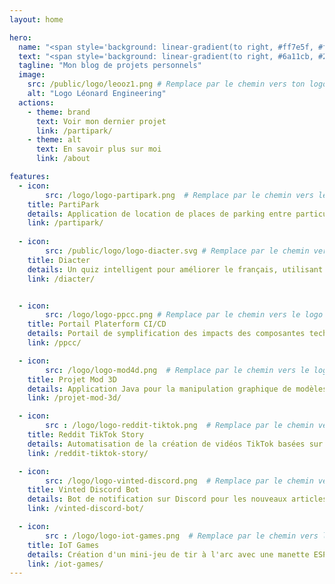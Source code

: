 ```yaml
---
layout: home

hero:
  name: "<span style='background: linear-gradient(to right, #ff7e5f, #feb47b); -webkit-background-clip: text; color: transparent;'>Léonard Engineering</span>"
  text: "<span style='background: linear-gradient(to right, #6a11cb, #2575fc); -webkit-background-clip: text; color: transparent;'>Journey</span>"
  tagline: "Mon blog de projets personnels"
  image:
    src: /public/logo/leooz1.png # Remplace par le chemin vers ton logo principal
    alt: "Logo Léonard Engineering"
  actions:
    - theme: brand
      text: Voir mon dernier projet 
      link: /partipark/
    - theme: alt
      text: En savoir plus sur moi
      link: /about

features:
  - icon:  
        src: /logo/logo-partipark.png  # Remplace par le chemin vers le logo du projet
    title: PartiPark
    details: Application de location de places de parking entre particuliers, développée avec NestJS et Next.js, intégrant les pratiques DevOps et hébergée sur AWS.
    link: /partipark/
  
  - icon: 
        src: /public/logo/logo-diacter.svg # Remplace par le chemin vers le logo du projet
    title: Diacter
    details: Un quiz intelligent pour améliorer le français, utilisant l'IA pour s'adapter au niveau de chaque utilisateur. Développé avec Next.js.
    link: /diacter/


  - icon: 
        src: /logo/logo-ppcc.png # Remplace par le chemin vers le logo du projet
    title: Portail Platerform CI/CD
    details: Portail de symplification des impacts des composantes techniques sur les services utilisé par le Cluster BPCR de CAGIP.
    link: /ppcc/

  - icon:    
        src: /logo/logo-mod4d.png  # Remplace par le chemin vers le logo du projet
    title: Projet Mod 3D
    details: Application Java pour la manipulation graphique de modèles 3D au format PLY avec une interface intuitive.
    link: /projet-mod-3d/

  - icon: 
        src : /logo/logo-reddit-tiktok.png  # Remplace par le chemin vers le logo du projet
    title: Reddit TikTok Story
    details: Automatisation de la création de vidéos TikTok basées sur des histoires Reddit.
    link: /reddit-tiktok-story/

  - icon: 
        src: /logo/logo-vinted-discord.png  # Remplace par le chemin vers le logo du projet
    title: Vinted Discord Bot
    details: Bot de notification sur Discord pour les nouveaux articles disponibles sur Vinted.
    link: /vinted-discord-bot/

  - icon: 
        src : /logo/logo-iot-games.png  # Remplace par le chemin vers le logo du projet
    title: IoT Games
    details: Création d'un mini-jeu de tir à l'arc avec une manette ESP32, utilisant un capteur de distance et le protocole MQTT pour la communication.
    link: /iot-games/
---
```


<!---->
<!-- <script setup> -->
<!---->
<!-- import PokemonCard from './.vitepress/components/PokemonCard.vue'  -->
<!-- </script> -->
<!---->
<!-- <PokemonCard/> -->
<div style="height: 300px; width: 300px; background-color: orange; border-radius:50%; position: absolute; top: -900px; right: 180px; filter: blur(100px); z-index: -19"/>


